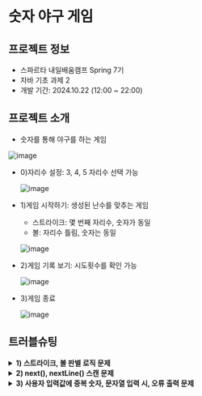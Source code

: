 # 숫자 야구 게임

## 프로젝트 정보
- 스파르타 내일배움캠프 Spring 7기
- 자바 기초 과제 2
- 개발 기간: 2024.10.22 (12:00 ~ 22:00)
  
## 프로젝트 소개

- 숫자를 통해 야구를 하는 게임

![image](https://github.com/user-attachments/assets/d7da27fe-a8d5-4f92-bbb1-1059db9b22cb)

  - 0)자리수 설정: 3, 4, 5 자리수 선택 가능
    
    ![image](https://github.com/user-attachments/assets/e744425e-8a7e-4445-8092-001d4ad122e1)

  - 1)게임 시작하기: 생성된 난수를 맞추는 게임
       - 스트라이크: 몇 번째 자리수, 숫자가 동일
       - 볼: 자리수 틀림, 숫자는 동일
         
       ![image](https://github.com/user-attachments/assets/36914624-420e-4e65-b679-27b168a3c082)

  - 2)게임 기록 보기: 시도횟수를 확인 가능

    ![image](https://github.com/user-attachments/assets/a15a9722-7eeb-4810-8537-9ce68a72cfa9)

  - 3)게임 종료

    ![image](https://github.com/user-attachments/assets/211c7072-88fa-4a52-8c79-11eeb1677860)


## 트러블슈팅

<details>
  <summary><b>1) 스트라이크, 볼 판별 로직 문제</b></summary>
  
  - 1.개요
    
    - 스트라이크 볼 판별에서 Arrays.BinarySearch()를 통해 탐색을 진행

  - 2.문제 상황

    - HashSet을 통해 난수를 저정하고 값 비교를 위해 배열로 변환 (HashSet -> Array)
    - 이후 사용자가 입력한 값을 배열로 변환하고 Arrays.BinarySearch()를 통해 탐색을 진행을 하며 스트라이크 볼 판별
    - but, 난수를 저장한 HashSet->Array는 정렬되지 않음 Arrays.BinarySearch()를 쓰면 정상적으로 이진탐색하지 못함
    - 해당 수가 있음에도 내가 구현한 로직에서는 작동하지 않음 => 스트라이크, 볼 판별 불가
      
      -> 전체적인 로직을 수정해야함

    ```java
    // 난수 생성 클래스
    public class RandomNumberGenerator {
    int[] numberArr = new int[3];
    public int getRandomNumber () {
        Set<Integer> numberSet = new HashSet<>();
        int resultNumber = 0;
        while (numberSet.size()<3) {
            // 1 ~ 9
            int number = (int)(Math.random()*8)+1;
            numberSet.add(number);
        }
        System.out.println(numberSet);
        int pow = 2;
        int index =0;
        for (Integer i : numberSet) {
            int num = (int)Math.pow(10, pow--)*i;
            resultNumber += num;
            numberArr[index++] = i;
        }
        return resultNumber;
    }

    // 스트라이크 볼 카운트 클래스
    public void countStrikeBall(int[] answerArr, int[] validNumberArr) {
        int strikeCounter = 0;
        int ballCounter = 0;
        for (int i = 0; i < answerArr.length; i++) {
            int arrIndex = Arrays.binarySearch(answerArr, validNumberArr[i]);
            if (arrIndex >= 0) {
                if (arrIndex == i) {
                    strikeCounter += 1;
                } else {
                    ballCounter += 1;
                }
            }
        }
    }
    
    ```
   
  - 3.해결

    - 스트라이크, 볼 판별 시에는 자리수, 수가 있는지 판별해야함
    - 그렇기에 인덱스와 그 수가 있는지 탐색을 해야함
    - 배열은 앞서 했던 것처럼 Arrays.BinarySearch()을 지원하지만 <b>정렬이 되어진 배열만</b> 정상적으로 작동
    - set은 iterator가 있지만 해당 인덱스, 수가 있는지 로직을 짜면 복잡해질 것을 우려
    - set -> list 변환 후, Collections.shuffle()을 통해 섞고 indexOf() 통해 인덱스와 그 수가 있는지를 판별

    ```java
    // 난수 생성 클래스
    public int getRandomNumber() {
        Set<Integer> numberSet = new HashSet<>();
        int resultNumber = 0;

        while (numberSet.size() < digit) {
            // 1 ~ 9
            int number = (int) (Math.random() * 9) + 1;
            numberSet.add(number);
        }
        List<Integer> numberList = new ArrayList<>(numberSet);
        Collections.shuffle(numberList);

        System.out.println(numberList);

        int pow = digit - 1;
        int index = 0;
        for (Integer i : numberList) {
            int num = (int) Math.pow(10, pow--) * i;
    ```

  - 4.결론
    - 컬렉션 프레임워크에 대한 개념 부족
    - 메소드에 대한 개념 부족
  
       
</details>

<details>
  <summary><b>2) next(), nextLine() 스캔 문제</b></summary>

  - 1.개요
    - 사용자가 게임을 시작하고 수를 입력할 때, Whitespace와 함께 입력하면 경고가 여러번 출력
  
  - 2.문제 상황
    - next()는 공백을 기준으로 데이터를 입력 받음
    - 스페이스에 따른 입력이 많아짐 -> 그에 따른 로직도 경고가 다중으로 출력 ex.) 4 5 6

    ```java
    // inputNumber()
    public String inputNumber() {
        System.out.println("숫자를 입력해주세요:");
        return sc.next();
    }
    // 게임 로직
     private void gameStart() {
      boolean isCorrect = false;
      int answer = randomNumberGenerator.getRandomNumber();
      while (!isCorrect) {
          String stringNumber = inputRequester.inputNumber();
          if (validator.isValidNumber(stringNumber)) {
              if (validator.isAnswer(randomNumberGenerator, answer)) {
                  gameAnnouncement.printCongratulationMessage();
                  gameRecorder.saveTryCounter(validator.tryCounter);
                  isCorrect = true;
              }
          }
      }
    }
    ```

   
  - 3.해결
    - next() -> nextLine()으로 바꿔 개행문자 기준으로 입력을 받음

  - 4.결론
    - next, nextLine에 대한 개념 정립이 정확히 되지않아 이런 실수가 발생하는 것
    - 그렇기에 다중으로 입력을 원하지 않는 이상 nextLine()을 활용
      
</details>

<details>
  <summary><b>3) 사용자 입력값에 중복 숫자, 문자열 입력 시, 오류 출력 문제</b></summary>

  - 1.개요
    - 테스트케이스를 넣어보던 도중, "4456"을 입력 시, 오류가 뜨지 않음
      
  - 2.문제 상황
    - 로직의 처리가 아주 느슨함
    - 로직의 순서가 이상

    ```java
    private boolean isDuplicateNumber(String stringNumber) {
      Set<String> numberSet = new HashSet<>(Arrays.asList(stringNumber.split("")));
  
      if (stringNumber.length() == 3) {          
            return numberSet.size() == 3;
      } else {
            return false;
      }
    }
    ```
    
  - 3.해결
    - 로직을 생각해서 순서를 교체
    - 이렇게 된다면 4456 입력 시에도 오류를 출력해줄 수 있을 것
   
    ```java
    private boolean isDuplicateNumber(String stringNumber) {
     
      if (stringNumber.length() == 3) {
         Set<String> numberSet = new HashSet<>(Arrays.asList(stringNumber.split("")));          
            return numberSet.size() == 3;
      } else {
            return false;
      }
    }
    ```
    
  - 4.결론
    - 문제가 발생될만한 상황에 적절한 오류메시지를 출력해주는 것도 좋지만 먼저 큰 범위부터 좁혀나가면서 출력해줄 것
    
</details>


